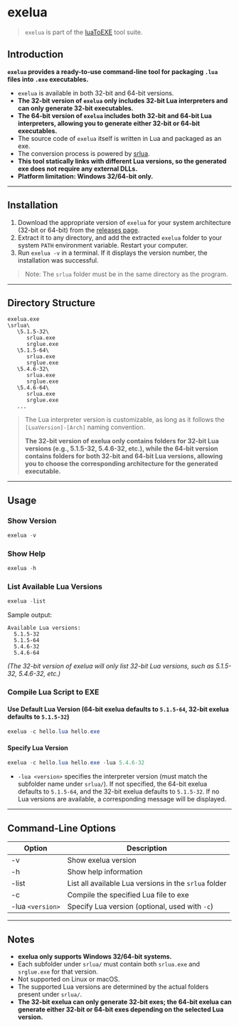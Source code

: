 # exelua

> `exelua` is part of the [luaToEXE](https://github.com/Water-Run/luaToEXE) tool suite.

## Introduction

**`exelua` provides a ready-to-use command-line tool for packaging `.lua` files into `.exe` executables.**

- `exelua` is available in both 32-bit and 64-bit versions.
- **The 32-bit version of `exelua` only includes 32-bit Lua interpreters and can only generate 32-bit executables.**
- **The 64-bit version of `exelua` includes both 32-bit and 64-bit Lua interpreters, allowing you to generate either 32-bit or 64-bit executables.**
- The source code of `exelua` itself is written in Lua and packaged as an exe.
- The conversion process is powered by [srlua](https://github.com/LuaDist/srlua).
- **This tool statically links with different Lua versions, so the generated exe does not require any external DLLs.**
- **Platform limitation: Windows 32/64-bit only.**

---

## Installation

1. Download the appropriate version of `exelua` for your system architecture (32-bit or 64-bit) from the [releases page](https://github.com/Water-Run/luaToEXE/releases).
2. Extract it to any directory, and add the extracted `exelua` folder to your system `PATH` environment variable. Restart your computer.
3. Run `exelua -v` in a terminal. If it displays the version number, the installation was successful.

> Note: The `srlua` folder must be in the same directory as the program.

---

## Directory Structure

```
exelua.exe
\srlua\
   \5.1.5-32\
      srlua.exe
      srglue.exe
   \5.1.5-64\
      srlua.exe
      srglue.exe
   \5.4.6-32\
      srlua.exe
      srglue.exe
   \5.4.6-64\
      srlua.exe
      srglue.exe
   ...
```

> The Lua interpreter version is customizable, as long as it follows the `[LuaVersion]-[Arch]` naming convention.
> 
> **The 32-bit version of exelua only contains folders for 32-bit Lua versions (e.g., 5.1.5-32, 5.4.6-32, etc.), while the 64-bit version contains folders for both 32-bit and 64-bit Lua versions, allowing you to choose the corresponding architecture for the generated executable.**

---

## Usage

### Show Version

```powershell
exelua -v
```

### Show Help

```powershell
exelua -h
```

### List Available Lua Versions

```powershell
exelua -list
```

Sample output:

```
Available Lua versions:
  5.1.5-32
  5.1.5-64
  5.4.6-32
  5.4.6-64
```

*(The 32-bit version of exelua will only list 32-bit Lua versions, such as 5.1.5-32, 5.4.6-32, etc.)*

### Compile Lua Script to EXE

#### Use Default Lua Version (64-bit exelua defaults to `5.1.5-64`, 32-bit exelua defaults to `5.1.5-32`)

```powershell
exelua -c hello.lua hello.exe
```

#### Specify Lua Version

```powershell
exelua -c hello.lua hello.exe -lua 5.4.6-32
```

- `-lua <version>` specifies the interpreter version (must match the subfolder name under `srlua/`). If not specified, the 64-bit exelua defaults to `5.1.5-64`, and the 32-bit exelua defaults to `5.1.5-32`. If no Lua versions are available, a corresponding message will be displayed.

---

## Command-Line Options

| Option           | Description                                           |
| ---------------- | ----------------------------------------------------- |
| -v               | Show exelua version                                   |
| -h               | Show help information                                 |
| -list            | List all available Lua versions in the `srlua` folder |
| -c               | Compile the specified Lua file to exe                 |
| -lua `<version>` | Specify Lua version (optional, used with `-c`)        |

---

## Notes

- **exelua only supports Windows 32/64-bit systems.**
- Each subfolder under `srlua/` must contain both `srlua.exe` and `srglue.exe` for that version.
- Not supported on Linux or macOS.
- The supported Lua versions are determined by the actual folders present under `srlua/`.
- **The 32-bit exelua can only generate 32-bit exes; the 64-bit exelua can generate either 32-bit or 64-bit exes depending on the selected Lua version.**
